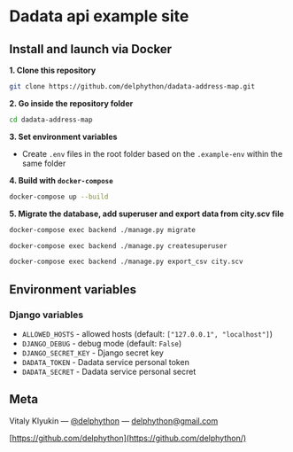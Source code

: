 # Dadata api example site

## Install and launch via Docker

**1. Clone this repository**

```bash
git clone https://github.com/delphython/dadata-address-map.git
```

**2. Go inside the repository folder**

```bash
cd dadata-address-map
```

**3. Set environment variables**

- Create `.env` files in the root folder based on the `.example-env` within the same folder

**4. Build with `docker-compose`**

```bash
docker-compose up --build
```

**5. Migrate the database, add superuser and export data from city.scv file**

```bash
docker-compose exec backend ./manage.py migrate
```

```bash
docker-compose exec backend ./manage.py createsuperuser
```

```bash
docker-compose exec backend ./manage.py export_csv city.scv
```

## Environment variables
### Django variables

- `ALLOWED_HOSTS` - allowed hosts (default: `["127.0.0.1", "localhost"]`)
- `DJANGO_DEBUG` - debug mode (default: `False`)
- `DJANGO_SECRET_KEY` - Django secret key
- `DADATA_TOKEN` - Dadata service personal token
- `DADATA_SECRET` - Dadata service personal secret

## Meta

Vitaly Klyukin — [@delphython](https://t.me/delphython) — [delphython@gmail.com](mailto:delphython@gmail.com)

[https://github.com/delphython](https://github.com/delphython/)
